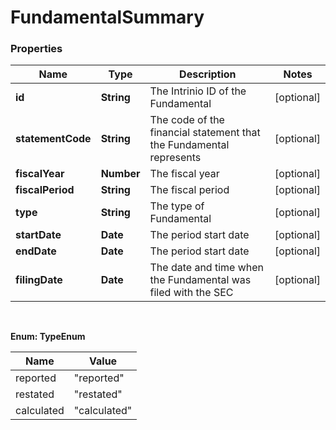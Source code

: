 # FundamentalSummary

### Properties
Name | Type | Description | Notes
------------ | ------------- | ------------- | -------------
**id** | **String** | The Intrinio ID of the Fundamental | [optional] 
**statementCode** | **String** | The code of the financial statement that the Fundamental represents | [optional] 
**fiscalYear** | **Number** | The fiscal year | [optional] 
**fiscalPeriod** | **String** | The fiscal period | [optional] 
**type** | **String** | The type of Fundamental | [optional] 
**startDate** | **Date** | The period start date | [optional] 
**endDate** | **Date** | The period start date | [optional] 
**filingDate** | **Date** | The date and time when the Fundamental was filed with the SEC | [optional] 


<br/>

**Enum: TypeEnum**

Name | Value
---- | -----
reported | &quot;reported&quot;
restated | &quot;restated&quot;
calculated | &quot;calculated&quot;



